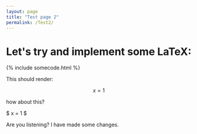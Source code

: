 ```yaml
---
layout: page
title: "Test page 2"
permalink: /Test2/
---
```


# Let's try and implement some LaTeX:

{% include somecode.html %}

This should render:

$$ x = 1 $$

how about this?

$ x = 1 $

Are you listening? I have made some changes.
